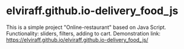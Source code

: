 #  elviraff.github.io-delivery_food_js
This is a simple project "Online-restaurant" based on Java Script. 
Functionality: sliders, filters, adding to cart.
Demonstration link: https://elviraff.github.io/elviraff.github.io-delivery_food_js/
